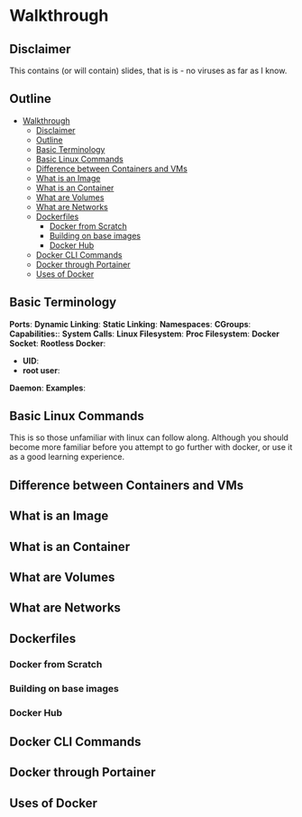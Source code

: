 # Walkthrough 
## Disclaimer
This contains (or will contain) slides, that is is - no viruses as far as I know.
## Outline
- [Walkthrough](#walkthrough)
  - [Disclaimer](#disclaimer)
  - [Outline](#outline)
  - [Basic Terminology](#basic-terminology)
  - [Basic Linux Commands](#basic-linux-commands)
  - [Difference between Containers and VMs](#difference-between-containers-and-vms)
  - [What is an Image](#what-is-an-image)
  - [What is an Container](#what-is-an-container)
  - [What are Volumes](#what-are-volumes)
  - [What are Networks](#what-are-networks)
  - [Dockerfiles](#dockerfiles)
    - [Docker from Scratch](#docker-from-scratch)
    - [Building on base images](#building-on-base-images)
    - [Docker Hub](#docker-hub)
  - [Docker CLI Commands](#docker-cli-commands)
  - [Docker through Portainer](#docker-through-portainer)
  - [Uses of Docker](#uses-of-docker)
## Basic Terminology 
 **Ports**:
 **Dynamic Linking**:
 **Static Linking**:
 **Namespaces**:
 **CGroups**:
 **Capabilities:**:
 **System Calls**:
 **Linux Filesystem**:
 **Proc Filesystem**:
 **Docker Socket**:
 **Rootless Docker**:
   * **UID**:
   * **root user**:


**Daemon**:
    **Examples**:

## Basic Linux Commands 
This is so those unfamiliar with linux can follow along. Although you should become more familiar before you attempt to go further with docker, or use it as a good learning experience.

## Difference between Containers and VMs

## What is an Image

## What is an Container

## What are Volumes

## What are Networks 

## Dockerfiles 
### Docker from Scratch
### Building on base images
### Docker Hub

## Docker CLI Commands

## Docker through Portainer

## Uses of Docker 